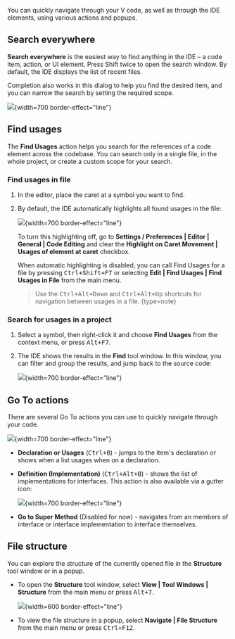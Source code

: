 [//]: # (title: Navigation and Search)

You can quickly navigate through your V code, as well as through the IDE elements, using various actions and popups.

## Search everywhere

**Search everywhere** is the easiest way to find anything in the IDE – a code item, action, or UI element.
Press <shortcut>Shift</shortcut> twice to open the search window. By default, the IDE displays the list of recent files.

Completion also works in this dialog to help you find the desired item, and you can narrow the search by setting the
required scope.

![](search-everywhere.png){width=700 border-effect="line"}

## Find usages

The **Find Usages** action helps you search for the references of a code element across the codebase. You can search
only in a single file, in the whole project, or create a custom scope for your search.

### Find usages in file

1. In the editor, place the caret at a symbol you want to find.

2. By default, the IDE automatically highlights all found usages in the file:

   ![](local-find-usages.png){width=700 border-effect="line"}

   To turn this highlighting off, go to **Settings / Preferences | Editor | General | Code Editing** and clear the
   **Highlight on Caret Movement | Usages of element at caret** checkbox.

   When automatic highlighting is disabled, you can call Find Usages for a file by pressing <kbd>Ctrl+Shift+F7</kbd> or
   selecting **Edit | Find Usages | Find Usages in File** from the main menu.

   > Use the <kbd>Ctrl+Alt+Down</kbd> and <kbd>Ctrl+Alt+Up</kbd> shortcuts for navigation between usages in a file.
   > {type=note}

### Search for usages in a project

1. Select a symbol, then right-click it and choose **Find Usages** from the context menu, or press <kbd>Alt+F7</kbd>.
2. The IDE shows the results in the **Find** tool window. In this window, you can filter and group the results, and jump
   back to the source code:

   ![](global-find-usages.png){width=700 border-effect="line"}

## Go To actions

There are several Go To actions you can use to quickly navigate through your code.

![](goto.png){width=700 border-effect="line"}

- **Declaration or Usages** (<kbd>Ctrl+B</kbd>) - jumps to the item's declaration or shows when a list usages when on a
  declaration.

- **Definition (Implementation)** (<kbd>Ctrl+Alt+B</kbd>) - shows the list of implementations for interfaces. This
  action is also available via a gutter icon:

  ![](interface-implementations.png){width=700 border-effect="line"}

- **Go to Super Method** (Disabled for now) - navigates from an members of interface or interface implementation to
  interface themselves.

## File structure

You can explore the structure of the currently opened file in the **Structure** tool window or in a popup.

- To open the **Structure** tool window, select **View | Tool Windows | Structure** from the main menu or press <kbd>
  Alt+7</kbd>.

  ![](structure-view.png){width=600 border-effect="line"}

- To view the file structure in a popup, select **Navigate | File Structure** from the main menu or press <kbd>
  Ctrl+F12</kbd>.
